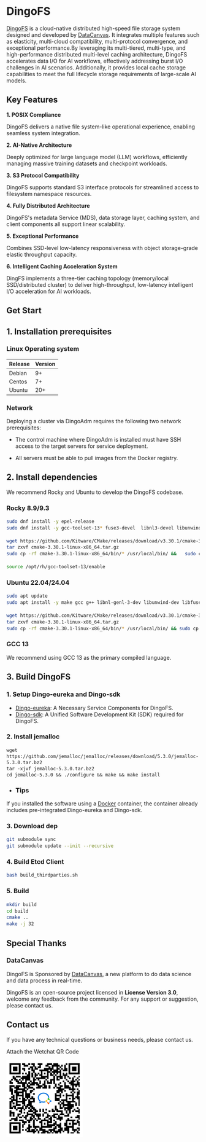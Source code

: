 # DingoFS

[DingoFS](https://github.com/dingodb/dingofs) is a cloud-native distributed high-speed file storage system designed and developed by [DataCanvas](https://www.datacanvas.com/). It integrates multiple features such as elasticity, multi-cloud compatibility, multi-protocol convergence, and exceptional performance.By leveraging its multi-tiered, multi-type, and high-performance distributed multi-level caching architecture, DingoFS accelerates data I/O for AI workflows, effectively addressing burst I/O challenges in AI scenarios. Additionally, it provides local cache storage capabilities to meet the full lifecycle storage requirements of large-scale AI models.


## Key Features

**1. POSIX Compliance**

DingoFS delivers a native file system-like operational experience, enabling seamless system integration.

**2. AI-Native Architecture**

Deeply optimized for large language model (LLM) workflows, efficiently managing massive training datasets and checkpoint workloads.

**3. S3 Protocol Compatibility**

DingoFS supports standard S3 interface protocols for streamlined access to filesystem namespace resources.

**4. Fully Distributed Architecture**

DingoFS's metadata Service (MDS), data storage layer, caching system, and client components all support linear scalability.

**5. Exceptional Performance**

Combines SSD-level low-latency responsiveness with object storage-grade elastic throughput capacity.

**6. Intelligent Caching Acceleration System**

DingFS implements a three-tier caching topology (memory/local SSD/distributed cluster) to deliver high-throughput, low-latency intelligent I/O acceleration for AI workloads.


## Get Start

## 1. Installation prerequisites
### Linux Operating system
| Release    | Version     | 
|----------|---------------|
| Debian   | 9+   |
| Centos   | 7+   |
| Ubuntu   | 20+  |
### Network
Deploying a cluster via DingoAdm requires the following two network prerequisites:

- The control machine where DingoAdm is installed must have SSH access to the target servers for service deployment.

- All servers must be able to pull images from the Docker registry.

## 2. Install dependencies
We recommend Rocky and Ubuntu to develop the DingoFS codebase.

### Rocky 8.9/9.3

```sh
sudo dnf install -y epel-release
sudo dnf install -y gcc-toolset-13* fuse3-devel  libnl3-devel libunwind-devel python3-devel

wget https://github.com/Kitware/CMake/releases/download/v3.30.1/cmake-3.30.1-linux-x86_64.tar.gz
tar zxvf cmake-3.30.1-linux-x86_64.tar.gz
sudo cp -rf cmake-3.30.1-linux-x86_64/bin/* /usr/local/bin/ &&   sudo cp -rf  cmake-3.30.1-linux-x86_64/share/* /usr/local/share && rm -rf cmake-3.30.1-linux-x86_64

source /opt/rh/gcc-toolset-13/enable
```
### Ubuntu 22.04/24.04
```sh
sudo apt update
sudo apt install -y make gcc g++ libnl-genl-3-dev libunwind-dev libfuse3-dev python3-dev

wget https://github.com/Kitware/CMake/releases/download/v3.30.1/cmake-3.30.1-linux-x86_64.tar.gz
tar zxvf cmake-3.30.1-linux-x86_64.tar.gz
sudo cp -rf cmake-3.30.1-linux-x86_64/bin/* /usr/local/bin/ && sudo cp -rf  cmake-3.30.1-linux-x86_64/share/* /usr/local/share && rm -rf cmake-3.30.1-linux-x86_64
```

### GCC 13
We recommend using GCC 13 as the primary compiled language.

## 3. Build DingoFS
### 1. Setup Dingo-eureka and Dingo-sdk

- [Dingo-eureka](https://github.com/dingodb/dingo-eureka): A Necessary Service Components for DingoFS.
- [Dingo-sdk](https://github.com/dingodb/dingo-sdk): A Unified Software Development Kit (SDK) required for DingoFS.

### 2. Install jemalloc
```shell
wget https://github.com/jemalloc/jemalloc/releases/download/5.3.0/jemalloc-5.3.0.tar.bz2
tar -xjvf jemalloc-5.3.0.tar.bz2
cd jemalloc-5.3.0 && ./configure && make && make install
```

 - ### Tips
If you installed the software using a [Docker](./docs/en/deploy/Docker.md) container, the container already includes pre-integrated Dingo-eureka and Dingo-sdk.

### 3. Download dep
```sh
git submodule sync
git submodule update --init --recursive
```

### 4. Build Etcd Client
```sh
bash build_thirdparties.sh
```

### 5. Build
```sh
mkdir build
cd build
cmake ..
make -j 32
```


## Special Thanks

### DataCanvas

DingoFS is Sponsored by [DataCanvas](https://www.datacanvas.com/), a new platform to do data science and data process in real-time.


DingoFS is an open-source project licensed in **License Version 3.0**, welcome any feedback from the community.
For any support or suggestion, please contact us.

## Contact us

If you have any technical questions or business needs, please contact us.

Attach the Wetchat QR Code

![](./images/dingo_contact_Wetchat.png)
